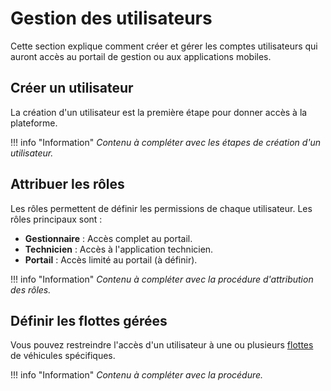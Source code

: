 # Gestion des utilisateurs

Cette section explique comment créer et gérer les comptes utilisateurs qui auront accès au portail de gestion ou aux applications mobiles.

## Créer un utilisateur

La création d'un utilisateur est la première étape pour donner accès à la plateforme.

!!! info "Information"
    *Contenu à compléter avec les étapes de création d'un utilisateur.*

## Attribuer les rôles

Les rôles permettent de définir les permissions de chaque utilisateur. Les rôles principaux sont :
-   **Gestionnaire** : Accès complet au portail.
-   **Technicien** : Accès à l'application technicien.
-   **Portail** : Accès limité au portail (à définir).

!!! info "Information"
    *Contenu à compléter avec la procédure d'attribution des rôles.*

## Définir les flottes gérées

Vous pouvez restreindre l'accès d'un utilisateur à une ou plusieurs [flottes](../lexique.md#flotte) de véhicules spécifiques.

!!! info "Information"
    *Contenu à compléter avec la procédure.* 